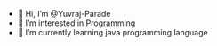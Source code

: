 - 👋 Hi, I’m @Yuvraj-Parade
- 👀 I’m interested in Programming
- 🌱 I’m currently learning java programming language

<!---
Yuvraj-Parade/Yuvraj-Parade is a ✨ special ✨ repository because its `README.md` (this file) appears on your GitHub profile.
You can click the Preview link to take a look at your changes.
--->
